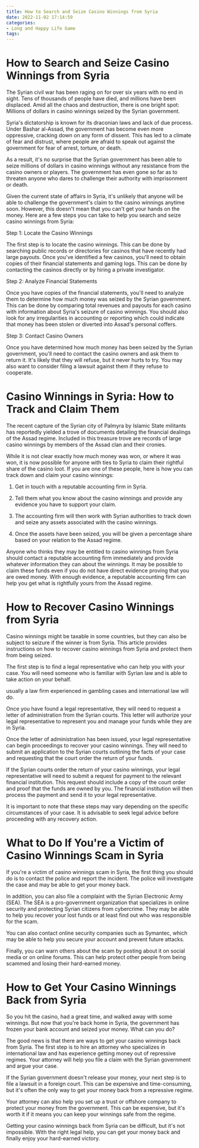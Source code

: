```yaml
---
title: How to Search and Seize Casino Winnings from Syria
date: 2022-11-02 17:14:59
categories:
- Long and Happy Life Game
tags:
---
```



#  How to Search and Seize Casino Winnings from Syria

The Syrian civil war has been raging on for over six years with no end in sight. Tens of thousands of people have died, and millions have been displaced. Amid all the chaos and destruction, there is one bright spot: Millions of dollars in casino winnings seized by the Syrian government.

Syria's dictatorship is known for its draconian laws and lack of due process. Under Bashar al-Assad, the government has become even more oppressive, cracking down on any form of dissent. This has led to a climate of fear and distrust, where people are afraid to speak out against the government for fear of arrest, torture, or death.

As a result, it's no surprise that the Syrian government has been able to seize millions of dollars in casino winnings without any resistance from the casino owners or players. The government has even gone so far as to threaten anyone who dares to challenge their authority with imprisonment or death.

Given the current state of affairs in Syria, it's unlikely that anyone will be able to challenge the government's claim to the casino winnings anytime soon. However, this doesn't mean that you can't get your hands on the money. Here are a few steps you can take to help you search and seize casino winnings from Syria:

Step 1: Locate the Casino Winnings

The first step is to locate the casino winnings. This can be done by searching public records or directories for casinos that have recently had large payouts. Once you've identified a few casinos, you'll need to obtain copies of their financial statements and gaming logs. This can be done by contacting the casinos directly or by hiring a private investigator.

Step 2: Analyze Financial Statements

Once you have copies of the financial statements, you'll need to analyze them to determine how much money was seized by the Syrian government. This can be done by comparing total revenues and payouts for each casino with information about Syria's seizure of casino winnings. You should also look for any irregularities in accounting or reporting which could indicate that money has been stolen or diverted into Assad's personal coffers.

Step 3: Contact Casino Owners

Once you have determined how much money has been seized by the Syrian government, you'll need to contact the casino owners and ask them to return it. It's likely that they will refuse, but it never hurts to try. You may also want to consider filing a lawsuit against them if they refuse to cooperate.

#  Casino Winnings in Syria: How to Track and Claim Them

The recent capture of the Syrian city of Palmyra by Islamic State militants has reportedly yielded a trove of documents detailing the financial dealings of the Assad regime. Included in this treasure trove are records of large casino winnings by members of the Assad clan and their cronies.

While it is not clear exactly how much money was won, or where it was won, it is now possible for anyone with ties to Syria to claim their rightful share of the casino loot. If you are one of these people, here is how you can track down and claim your casino winnings:

1. Get in touch with a reputable accounting firm in Syria.

2. Tell them what you know about the casino winnings and provide any evidence you have to support your claim.

3. The accounting firm will then work with Syrian authorities to track down and seize any assets associated with the casino winnings.

4. Once the assets have been seized, you will be given a percentage share based on your relation to the Assad regime.

Anyone who thinks they may be entitled to casino winnings from Syria should contact a reputable accounting firm immediately and provide whatever information they can about the winnings. It may be possible to claim these funds even if you do not have direct evidence proving that you are owed money. With enough evidence, a reputable accounting firm can help you get what is rightfully yours from the Assad regime.

#  How to Recover Casino Winnings from Syria

Casino winnings might be taxable in some countries, but they can also be subject to seizure if the winner is from Syria. This article provides instructions on how to recover casino winnings from Syria and protect them from being seized.

The first step is to find a legal representative who can help you with your case. You will need someone who is familiar with Syrian law and is able to take action on your behalf. 

 usually a law firm experienced in gambling cases and international law will do.


Once you have found a legal representative, they will need to request a letter of administration from the Syrian courts. This letter will authorize your legal representative to represent you and manage your funds while they are in Syria.

Once the letter of administration has been issued, your legal representative can begin proceedings to recover your casino winnings. They will need to submit an application to the Syrian courts outlining the facts of your case and requesting that the court order the return of your funds.

If the Syrian courts order the return of your casino winnings, your legal representative will need to submit a request for payment to the relevant financial institution. This request should include a copy of the court order and proof that the funds are owned by you. The financial institution will then process the payment and send it to your legal representative.

It is important to note that these steps may vary depending on the specific circumstances of your case. It is advisable to seek legal advice before proceeding with any recovery action.

#  What to Do If You're a Victim of Casino Winnings Scam in Syria

If you're a victim of casino winnings scam in Syria, the first thing you should do is to contact the police and report the incident. The police will investigate the case and may be able to get your money back.

In addition, you can also file a complaint with the Syrian Electronic Army (SEA). The SEA is a pro-government organization that specializes in online security and protecting Syrian citizens from cybercrime. They may be able to help you recover your lost funds or at least find out who was responsible for the scam.

You can also contact online security companies such as Symantec, which may be able to help you secure your account and prevent future attacks.

Finally, you can warn others about the scam by posting about it on social media or on online forums. This can help protect other people from being scammed and losing their hard-earned money.

#  How to Get Your Casino Winnings Back from Syria

So you hit the casino, had a great time, and walked away with some winnings. But now that you're back home in Syria, the government has frozen your bank account and seized your money. What can you do?

The good news is that there are ways to get your casino winnings back from Syria. The first step is to hire an attorney who specializes in international law and has experience getting money out of repressive regimes. Your attorney will help you file a claim with the Syrian government and argue your case.

If the Syrian government doesn't release your money, your next step is to file a lawsuit in a foreign court. This can be expensive and time-consuming, but it's often the only way to get your money back from a repressive regime.

Your attorney can also help you set up a trust or offshore company to protect your money from the government. This can be expensive, but it's worth it if it means you can keep your winnings safe from the regime.

Getting your casino winnings back from Syria can be difficult, but it's not impossible. With the right legal help, you can get your money back and finally enjoy your hard-earned victory.